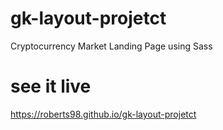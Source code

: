 # gk-layout-projetct
Cryptocurrency Market Landing Page using Sass

# see it live
https://roberts98.github.io/gk-layout-projetct
